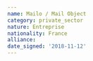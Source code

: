 ```yaml
---
name: Mailo / Mail Object
category: private_sector
nature: Entreprise
nationality: France
alliance: 
date_signed: '2018-11-12'
---
```

    